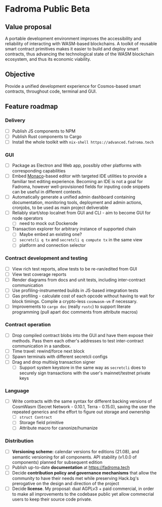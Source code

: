 # Fadroma Public Beta

## Value proposal
A portable development environment improves
the accessibility and reliability of interacting
with WASM-based blockchains.
A toolkit of reusable smart contract primitives
makes it easier to build and deploy smart contracts,
thus advancing the technological state of the WASM
blockchain ecosystem, and thus its economic viability.

## Objective
Provide a unified development experience
for Cosmos-based smart contracts,
throughout code, terminal and GUI.

## Feature roadmap

### Delivery

* [ ] Publish JS components to NPM
* [ ] Publish Rust components to Cargo
* [ ] Install the whole toolkit with `nix-shell https://advanced.fadroma.tech`

### GUI
* [ ] Package as Electron and Web app, posslbly other platforms
      with corresponding capabilities 
* [ ] Embed [Monaco](https://github.com/microsoft/monaco-editor)-based editor
      with targeted IDE utilities to provide a familiar text editing experience.
      Becoming an IDE is not a goal for Fadroma, however well-provisioned fields
      for inputing code snippets can be useful in different contexts.
* [ ] Automatically generate a unified admin dashboard containing
      documentation, monitoring tools, deployment and admin actions,
      cronjobs, to be used as main project deliverable
* [ ] Reliably start/stop localnet from GUI and CLI - aim to become GUI for node operators
    * [ ] need to mock out Dockerode
* [ ] Transaction explorer for arbitrary instance of supported chain
    * [ ] Maybe embed an existing one?
    * [ ] `secretcli q tx` and `secretcli q compute tx` in the same view
    * [ ] platform and connection selector

### Contract development and testing
* [ ] View rich test reports, allow tests to be re-ran/edited from GUI
* [ ] View test coverage reports
* [ ] Render diagrams from docs and unit tests, including inter-contract communication
* [ ] Use profiling-instrumented builds in JS-based integration tests
* [ ] Gas profiling - calculate cost of each opcode without having to wait for block timings. Compile a crypto-less `cosmwasm-vm` if necessary.
* [ ] Improvements to `cargo doc` (really `rustc`) to support literate programming (pull apart doc comments from attribute macros)

### Contract operation
* [ ] Drop compiled contract blobs into the GUI and have them expose their methods.
      Pass them each other's addresses to test inter-contract communication in a sandbox.
* [ ] Time travel: rewind/force next block
* [ ] Spawn terminals with different secretcli configs
* [ ] Drag and drop multisig transaction signer
  * [ ] Support system keystore in the same way as `secretcli` does
        to securely sign transactions with the user's mainnet/testnet private keys

### Language
* [ ] Write contracts with the same syntax for different backing versions of CosmWasm (Secret Network - 0.10.1, Terra - 0.15.0), saving the user the repeated generics and the effort to figure out storage and ownership
    * [ ] `struct Contract` 
    * [ ] Storage field primitive
    * [ ] Attribute macro for canonize/humanize

### Distribution
* [ ] **Versioning scheme:** calendar versions for editions (21.08),
      and semantic versioning for all components.
      API stability (v1.0.0 of components) planned for subsequent edition
* [ ] Publish up-to-date **documentation** at https://fadroma.tech
* [ ] Decide **contribution policy and governance mechanisms**
      that allow the community to have their needs met while
      preserving Hack.bg's prerogative on the design and direction of the project
* [ ] Decide **license**. My proposal: dual AGPLv3 + paid commercial,
      in order to make all improvements to the codebase public yet
      allow commecrial users to keep their source code private.
